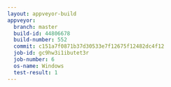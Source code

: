 ```yaml
---
layout: appveyor-build
appveyor:
  branch: master
  build-id: 44806678
  build-number: 552
  commit: c151a7f0871b37d30533e7f12675f12482dc4f12
  job-id: gc9hw3i1ibutet3r
  job-number: 6
  os-name: Windows
  test-result: 1
---
```

